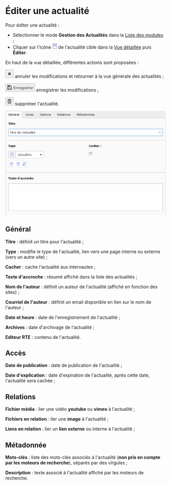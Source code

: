 # Éditer une actualité

Pour éditer une actualité :

* Sélectionner le mode **Gestion des Actualités** dans la [Liste des modules](../se-reperer-dans-le-backend.md) ;
* Cliquer sur l'icône ![](../.gitbook/assets/icone_actu.png) de l'actualité cible dans la [Vue détaillée](../se-reperer-dans-le-backend.md) puis **Éditer**.

En haut de la vue détaillée, différentes actions sont proposées :

![](../.gitbook/assets/btn_page_cancel.png-1.png) annuler les modifications et retourner à la vue générale des actualités ;

![](../.gitbook/assets/btn_page_save.png) enregistrer les modifications ;

![](../.gitbook/assets/btn_page_remove.png) supprimer l'actualité.

![](../.gitbook/assets/add_actu_detail.png)

## Général

**Titre** : définit un titre pour l'actualité ;

**Type** : modifie le type de l'actualité, lien vers une page interne ou externe \(vers un autre site\) ;

**Cacher** : cache l'actualité aux internautes ;

**Texte d'accroche** : résumé affiché dans la liste des actualités ;

**Nom de l'auteur** : définit un auteur de l'actualité \(affiché en fonction des sites\) ;

**Courriel de l'auteur** : définit un email disponible en lien sur le nom de l'auteur ;

**Date et heure** : date de l'enregistrement de l'actualité ;

**Archives** : date d'archivage de l'actualité ;

**Editeur RTE** : contenu de l'actualité.

## Accès

**Date de publication** : date de publication de l'actualité ;

**Date d'explication** : date d'expiration de l'actualité, après cette date, l'actualité sera cachée ;

## Relations

**Fichier média** : lier une vidéo **youtube** ou **vimeo** à l'actualité ;

**Fichiers en relation** : lier une **image** à l'actualité ;

**Liens en relation** : lier un **lien externe** ou interne à l'actualité ;

## Métadonnée

**Mots-clés** : liste des mots-clés associés à l'actualité \(**non pris en compte par les moteurs de recherche**\), séparés par des virgules ;

**Description** : texte associé à l'actualité affiché par les moteurs de recherche.

